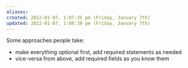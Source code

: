 ```yaml
---
aliases: 
created: 2022-01-07, 1:07:35 pm (Friday, January 7th)
updated: 2022-01-07, 1:08:39 pm (Friday, January 7th)
---
```

Some approaches people take:
- make everything optional first, add required statements as needed
- vice-versa from above, add required fields as you know them
